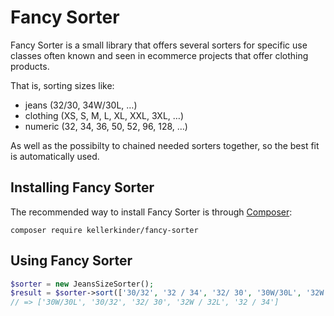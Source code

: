 # Fancy Sorter

Fancy Sorter is a small library that offers several sorters for specific use classes often known and seen in ecommerce projects that offer clothing products.

That is, sorting sizes like:
* jeans (32/30, 34W/30L, …)
* clothing (XS, S, M, L, XL, XXL, 3XL, …)
* numeric (32, 34, 36, 50, 52, 96, 128, …)

As well as the possibilty to chained needed sorters together, so the best fit is automatically used.

## Installing Fancy Sorter

The recommended way to install Fancy Sorter is through [Composer](http://getcomposer.org/):

```
composer require kellerkinder/fancy-sorter
```

## Using Fancy Sorter

```php
$sorter = new JeansSizeSorter();
$result = $sorter->sort(['30/32', '32 / 34', '32/ 30', '30W/30L', '32W / 32L']);
// => ['30W/30L', '30/32', '32/ 30', '32W / 32L', '32 / 34']
```